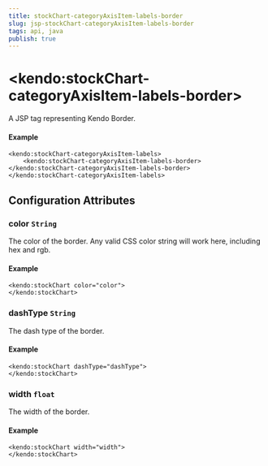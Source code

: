 ```yaml
---
title: stockChart-categoryAxisItem-labels-border
slug: jsp-stockChart-categoryAxisItem-labels-border
tags: api, java
publish: true
---
```


# \<kendo:stockChart-categoryAxisItem-labels-border\>
A JSP tag representing Kendo Border.

#### Example
    <kendo:stockChart-categoryAxisItem-labels>
        <kendo:stockChart-categoryAxisItem-labels-border></kendo:stockChart-categoryAxisItem-labels-border>
    </kendo:stockChart-categoryAxisItem-labels>


## Configuration Attributes


### color `String`

The color of the border. Any valid CSS color string will work here, including hex and rgb.

#### Example
    <kendo:stockChart color="color">
    </kendo:stockChart>



### dashType `String`

The dash type of the border.

#### Example
    <kendo:stockChart dashType="dashType">
    </kendo:stockChart>



### width `float`

The width of the border.

#### Example
    <kendo:stockChart width="width">
    </kendo:stockChart>


